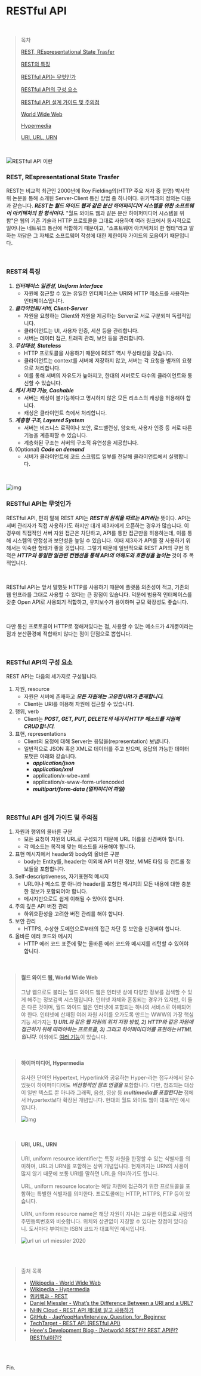 # RESTful API

<br>

> 목차
>
> [REST, REspresentational State Trasfer](#rest-respresentational-state-trasfer)
>
> [REST의 특징](#rest의-특징)
>
> [RESTful API는 무엇인가](#restful-api는-무엇인가)
>
> [RESTful API의 구성 요소](#restful-api의-구성-요소)
>
> [RESTful API 설계 가이드 및 주의점](#restful-api-설계-가이드-및-주의점)
>
> [World Wide Web](#월드-와이드-웹-world-wide-web)
>
> [Hypermedia](#하이퍼미디어-hypermedia)
>
> [URI, URL, URN](#uri-url-urn)

<br>

![RESTful API 이란](hogeun.assets/restapi-image.png)

### REST, REspresentational State Trasfer

REST는 비교적 최근인 2000년에 Roy Fielding의(HTTP 주요 저자 중 한명) 박사학위 논문을 통해 소개된 Server-Client 통신 방법 중 하나이다. 위키백과의 정의는 다음과 같습니다. ***REST는 월드 와이드 웹과 같은 분산 하이퍼미디어 시스템을 위한 소프트웨어 아키텍처의 한 형식이다.*** "월드 와이드 웹과 같은 분산 하이퍼미디어 시스템을 위함"은 웹의 기존 기술과 HTTP 프로토콜을 그대로 사용하여 여러 링크에서 동시적으로 일어나는 네트워크 통신에 적합하기 때문이고, "소프트웨어 아키텍처의 한 형태"라고 말하는 까닭은 그 자체로 소프트웨어 작성에 대한 제한이자 가이드의 모음이기 때문입니다.

<br>

### REST의 특징

1. ***인터페이스 일관성, Uniform Interface***
   * 자원에 접근할 수 있는 유일한 인터페이스는 URI와 HTTP 메소드를 사용하는 인터페이스입니다.
2. ***클라이언트/서버, Client-Server***
   * 자원을 요청하는 Client와 자원을 제공하는 Server로 서로 구분되며 독립적입니다.
   * 클라이언트는 UI, 사용자 인증, 세션 등을 관리합니다.
   * 서버는 데이터 접근, 트래픽 관리, 보안 등을 관리합니다.
3. ***무상태성, Stateless***
   * HTTP 프로토콜을 사용하기 때문에 REST 역시 무상태성을 갖습니다.
   * 클라이언트는 context를 서버에 저장하지 않고, 서버는 각 요청을 별개의 요청으로 처리합니다.
   * 이를 통해 서버의 자유도가 높아지고, 한대의 서버로도 다수의 클라이언트와 통신할 수 있습니다.
4. ***캐시 처리 가능, Cachable***
   * 서버는 캐싱이 불가능하다고 명시하지 않은 모든 리소스의 캐싱을 허용해야 합니다.
   * 캐싱은 클라이언트 측에서 처리합니다.
5. ***계층형 구조, Layered System***
   * 서버는 비즈니스 로직이나 보안, 로드밸런싱, 암호화, 사용자 인증 등 서로 다른 기능을 계층화할 수 있습니다.
   * 계층화된 구조는 서버의 구조적 유연성을 제공합니다.
6. (Optional) ***Code on demand***
   * 서버가 클라이언트에 코드 스크립트 일부를 전달해 클라이언트에서 실행합니다.

<br>

![img](hogeun.assets/restapi.png)

### RESTful API는 무엇인가

RESTful API, 편히 말해 REST API는 ***REST의 원칙을 따르는 API라는*** 뜻이다. API는 서버 관리자가 직접 사용하기도 하지만 대개 제3자에게 오픈하는 경우가 많습니다. 이 경우에 직접적인 서버 자원 접근은 차단하고, API를 통한 접근만을 허용하는데, 이를 통해 시스템의 안정성과 보안성을 높일 수 있습니다. 이때 제3자가 API를 잘 사용하기 위해서는 익숙한 형태가 좋을 것입니다. 그렇기 때문에 일반적으로 REST API의 구현 목적은 ***HTTP와 동일한 일관된 컨벤션을 통해 API의 이해도와 호환성을 높이는*** 것이 주 목적입니다.

<br>

RESTful API는 앞서 말했듯 HTTP를 사용하기 때문에 플랫폼 의존성이 적고, 기존의 웹 인프라를 그대로 사용할 수 있다는 큰 장점이 있습니다. 덕분에 범용적 인터페이스를 갖춘 Open API로 사용되기 적합하고, 유지보수가 용이하며 규모 확장성도 좋습니다.

<br>

다만 통신 프로토콜이 HTTP로 정해져있다는 점, 사용할 수 있는 메소드가 4개뿐이라는 점과 분산환경에 적합하지 않다는 점이 단점으로 뽑힙니다.

<br>

### RESTful API의 구성 요소

REST API는 다음의 세가지로 구성됩니다.

1. 자원, resource
   * 자원은 서버에 존재하고 ***모든 자원에는 고유한 URI가 존재합니다.***
   * Client는 URI를 이용해 자원에 접근할 수 있습니다.
2. 행위, verb
   * Client는 ***POST, GET, PUT, DELETE의 네가지 HTTP 메소드를 지원해 CRUD합니다.***
3. 표현, representations
   * Client의 요청에 대해 Server는 응답을(representation) 보냅니다.
   * 일반적으로 JSON 혹은 XML로 데이터를 주고 받으며, 응답의 가능한 데이터 포맷은 아래와 같습니다.
     * ***application/json***
     * ***application/xml***
     * application/x-wbe+xml
     * application/x-www-form-urlencoded
     * ***multipart/form-data (멀티미디어 파일)***

<br>

### RESTful API 설계 가이드 및 주의점

1. 자원과 행위의 올바른 구분
   * 모든 요청이 자원의 URL로 구성되기 때문에 URL 이름을 신경써야 합니다.
   * 각 메소드는 목적에 맞는 메소드를 사용해야 합니다.
2. 표현 메시지에서 header와 body의 올바른 구분
   * body는 Entity를, header는 이외에 API 버전 정보, MIME 타입 등 컨트롤 정보들을 포함합니다.
3. Self-descriptiveness, 자기표현적 메시지
   * URL이나 메소드 뿐 아니라 header를 포함한 메시지의 모든 내용에 대한 충분한 정보가 포함되어야 합니다.
   * 메시지만으로도 쉽게 이해될 수 있어야 합니다.
4. 주의 깊은 API 버전 관리
   * 하위호환성을 고려한 버전 관리를 해야 합니다.
5. 보안 관리
   * HTTPS, 수상한 도메인으로부터의 접근 차단 등 보안을 신경써야 합니다.
6. 올바른 에러 코드와 메시지
   * HTTP 에러 코드 표준에 맞는 올바른 에러 코드와 메시지를 리턴할 수 있어야 합니다.

<br>

> #### 월드 와이드 웹, World Wide Web
>
> 그냥 웹으로도 불리는 월드 와이드 웹은 인터넷 상에 다양한 정보를 검색할 수 있게 해주는 정보검색 시스템입니다. 인터넷 자체와 혼동되는 경우가 있지만, 이 둘은 다른 것이며, 월드 와이드 웹은 인터넷에 포함되는 하나의 서비스로 이해되어야 한다. 인터넷에 산재된 여러 자원 사이를 오가도록 만드는 WWW의 가장 핵심 기능 세가지는 ***1) URL과 같은 웹 자원의 위치 지정 방법, 2) HTTP와 같은 자원에 접근하기 위해 따라야하는 프로토콜, 3) 그리고 하이퍼미디어를 표현하는 HTML입니다.*** 이외에도 [여러 기능](https://en.wikipedia.org/wiki/World_Wide_Web#Function)이 있습니다.

<br>

> #### 하이퍼미디어, Hypermedia
>
> 유사한 단어인 Hypertext, Hyperlink와 공유하는 Hyper-라는 접두사에서 알수 있듯이 하이퍼미디어도 ***비선형적인 참조 연결을*** 포함합니다. 다만, 참조되는 대상이 일반 텍스트 뿐 아니라 그래픽, 음성, 영상 등 ***multimedia를 포함한다는*** 점에서 Hypertext보다 확장된 개념입니다. 현대의 월드 와이드 웹이 대표적인 예시입니다.
>
> ![img](https://upload.wikimedia.org/wikipedia/commons/thumb/4/41/Sistema_hipertextual.jpg/220px-Sistema_hipertextual.jpg)

<br>

> #### URI, URL, URN
>
> URI, uniform resource identifier는 특정 자원을 한정할 수 있는 식별자를 의미하며, URL과 URN을 포함하는 상위 개념입니다. 현재까지는 URN의 사용이 많지 않기 때문에 보통 URI를 말하면 URL을 의미하기도 합니다.
>
> URL, uniform resource locator는 해당 자원에 접근하기 위한 프로토콜을 포함하는 특별한 식별자를 의미한다. 프로토콜에는 HTTP, HTTPS, FTP 등이 있습니다.
>
> URN, uniform resource name은 해당 자원이 지니는 고유한 이름으로 사람의 주민등록번호와 비슷합니다. 위치와 상관없이 지칭할 수 있다는 장점이 있다습니. 도서마다 부여되는 ISBN 코드가 대표적인 예시입니다.
>
> ![url uri url miessler 2020](https://danielmiessler.com/images/url-uri-url-miessler-2020.png)

<br><br>

> 출처 목록
>
> * [Wikipedia - World Wide Web](https://en.wikipedia.org/wiki/World_Wide_Web)
> * [Wikipedia - Hypermedia](https://en.wikipedia.org/wiki/Hypermedia)
> * [위키백과 - REST](https://ko.wikipedia.org/wiki/REST)
> * [Daniel Miessler - What’s the Difference Between a URI and a URL?](https://danielmiessler.com/study/difference-between-uri-url/)
> * [NHN Cloud - REST API 제대로 알고 사용하기](https://meetup.toast.com/posts/92)
> * [GitHub - JaeYeopHan/Interview_Question_for_Beginner](https://github.com/JaeYeopHan/Interview_Question_for_Beginner/tree/master/Development_common_sense#restful-api)
> * [TechTarget - REST API (RESTful API)](https://searchapparchitecture.techtarget.com/definition/RESTful-API#:~:text=A%20RESTful%20API%20is%20an,deleting%20of%20operations%20concerning%20resources.)
> * [Heee's Development Blog - [Network] REST란? REST API란? RESTful이란?](https://gmlwjd9405.github.io/2018/09/21/rest-and-restful.html)

<br><br>

Fin.

